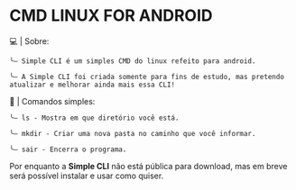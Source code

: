 # CMD LINUX FOR ANDROID

  💻 | Sobre:

    ╰— Simple CLI é um simples CMD do linux refeito para android.
    
    ╰— A Simple CLI foi criada somente para fins de estudo, mas pretendo atualizar e melhorar ainda mais essa CLI!


  📠 | Comandos simples:
    
    ╰— ls - Mostra em que diretório você está.
    
    ╰— mkdir - Criar uma nova pasta no caminho que você informar.

    ╰— sair - Encerra o programa.


Por enquanto a **Simple CLI** não está pública para download, mas em breve será possível instalar e usar como quiser.
